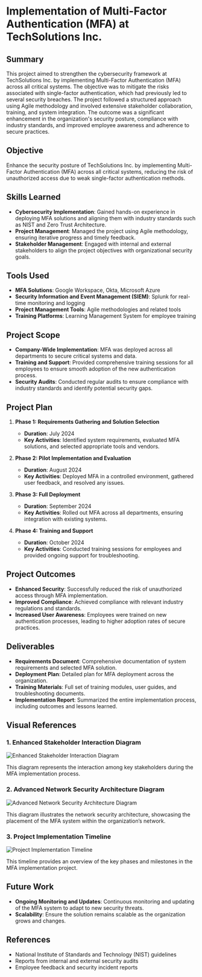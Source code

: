 # Implementation of Multi-Factor Authentication (MFA) at TechSolutions Inc.

## Summary
This project aimed to strengthen the cybersecurity framework at TechSolutions Inc. by implementing Multi-Factor Authentication (MFA) across all critical systems. The objective was to mitigate the risks associated with single-factor authentication, which had previously led to several security breaches. The project followed a structured approach using Agile methodology and involved extensive stakeholder collaboration, training, and system integration. The outcome was a significant enhancement in the organization's security posture, compliance with industry standards, and improved employee awareness and adherence to secure practices.

## Objective
Enhance the security posture of TechSolutions Inc. by implementing Multi-Factor Authentication (MFA) across all critical systems, reducing the risk of unauthorized access due to weak single-factor authentication methods.

## Skills Learned
- **Cybersecurity Implementation**: Gained hands-on experience in deploying MFA solutions and aligning them with industry standards such as NIST and Zero Trust Architecture.
- **Project Management**: Managed the project using Agile methodology, ensuring iterative progress and timely feedback.
- **Stakeholder Management**: Engaged with internal and external stakeholders to align the project objectives with organizational security goals.

## Tools Used
- **MFA Solutions**: Google Workspace, Okta, Microsoft Azure
- **Security Information and Event Management (SIEM)**: Splunk for real-time monitoring and logging
- **Project Management Tools**: Agile methodologies and related tools
- **Training Platforms**: Learning Management System for employee training

## Project Scope
- **Company-Wide Implementation**: MFA was deployed across all departments to secure critical systems and data.
- **Training and Support**: Provided comprehensive training sessions for all employees to ensure smooth adoption of the new authentication process.
- **Security Audits**: Conducted regular audits to ensure compliance with industry standards and identify potential security gaps.

## Project Plan
1. **Phase 1: Requirements Gathering and Solution Selection**
   - **Duration**: July 2024
   - **Key Activities**: Identified system requirements, evaluated MFA solutions, and selected appropriate tools and vendors.
  
2. **Phase 2: Pilot Implementation and Evaluation**
   - **Duration**: August 2024
   - **Key Activities**: Deployed MFA in a controlled environment, gathered user feedback, and resolved any issues.
  
3. **Phase 3: Full Deployment**
   - **Duration**: September 2024
   - **Key Activities**: Rolled out MFA across all departments, ensuring integration with existing systems.

4. **Phase 4: Training and Support**
   - **Duration**: October 2024
   - **Key Activities**: Conducted training sessions for employees and provided ongoing support for troubleshooting.

## Project Outcomes
- **Enhanced Security**: Successfully reduced the risk of unauthorized access through MFA implementation.
- **Improved Compliance**: Achieved compliance with relevant industry regulations and standards.
- **Increased User Awareness**: Employees were trained on new authentication processes, leading to higher adoption rates of secure practices.

## Deliverables
- **Requirements Document**: Comprehensive documentation of system requirements and selected MFA solution.
- **Deployment Plan**: Detailed plan for MFA deployment across the organization.
- **Training Materials**: Full set of training modules, user guides, and troubleshooting documents.
- **Implementation Report**: Summarized the entire implementation process, including outcomes and lessons learned.

## Visual References

### 1. Enhanced Stakeholder Interaction Diagram
![Enhanced Stakeholder Interaction Diagram](https://github.com/user-attachments/assets/eb63ea9e-71c5-4276-9b13-33a5a9e8b3a4)



This diagram represents the interaction among key stakeholders during the MFA implementation process.

### 2. Advanced Network Security Architecture Diagram
![Advanced Network Security Architecture Diagram](https://github.com/user-attachments/assets/900bf8fb-bab3-4be0-a4d3-9e2b40196988)


This diagram illustrates the network security architecture, showcasing the placement of the MFA system within the organization’s network.

### 3. Project Implementation Timeline
![Project Implementation Timeline](https://github.com/user-attachments/assets/8f4f6073-95e7-4380-85f4-98b7561d9fbf)


This timeline provides an overview of the key phases and milestones in the MFA implementation project.

## Future Work
- **Ongoing Monitoring and Updates**: Continuous monitoring and updating of the MFA system to adapt to new security threats.
- **Scalability**: Ensure the solution remains scalable as the organization grows and changes.

## References
- National Institute of Standards and Technology (NIST) guidelines
- Reports from internal and external security audits
- Employee feedback and security incident reports

